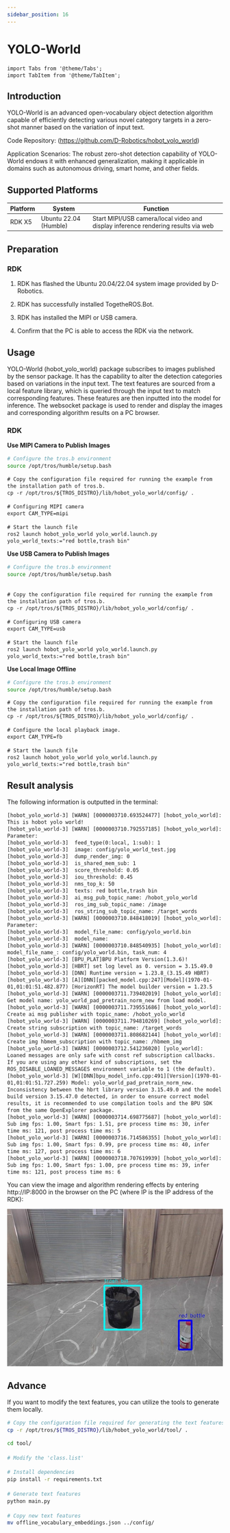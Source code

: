 ```yaml
---
sidebar_position: 16
---
```

# YOLO-World

```mdx-code-block
import Tabs from '@theme/Tabs';
import TabItem from '@theme/TabItem';
```

## Introduction

YOLO-World is an advanced open-vocabulary object detection algorithm capable of efficiently detecting various novel category targets in a zero-shot manner based on the variation of input text.

Code Repository: (https://github.com/D-Robotics/hobot_yolo_world)

Application Scenarios: The robust zero-shot detection capability of YOLO-World endows it with enhanced generalization, making it applicable in domains such as autonomous driving, smart home, and other fields.

## Supported Platforms

| Platform                            | System | Function                                     |
| ----------------------------------- | -------------- | -------------------------------------------------------- |
| RDK X5 | Ubuntu 22.04 (Humble) | Start MIPI/USB camera/local video and display inference rendering results via web      |

## Preparation

### RDK

1. RDK has flashed the  Ubuntu 20.04/22.04 system image provided by D-Robotics.

2. RDK has successfully installed TogetheROS.Bot.

3. RDK has installed the MIPI or USB camera.

4. Confirm that the PC is able to access the RDK via the network.


## Usage

YOLO-World (hobot_yolo_world) package subscribes to images published by the sensor package. It has the capability to alter the detection categories based on variations in the input text. The text features are sourced from a local feature library, which is queried through the input text to match corresponding features. These features are then inputted into the model for inference. The websocket package is used to render and display the images and corresponding algorithm results on a PC browser.



### RDK

**Use MIPI Camera to Publish Images**

<Tabs groupId="tros-distro">

<TabItem value="humble" label="Humble">

```bash
# Configure the tros.b environment
source /opt/tros/humble/setup.bash
```

</TabItem>

</Tabs>

```shell
# Copy the configuration file required for running the example from the installation path of tros.b.
cp -r /opt/tros/${TROS_DISTRO}/lib/hobot_yolo_world/config/ .

# Configuring MIPI camera
export CAM_TYPE=mipi

# Start the launch file
ros2 launch hobot_yolo_world yolo_world.launch.py yolo_world_texts:="red bottle,trash bin"
```

**Use USB Camera to Publish Images**

<Tabs groupId="tros-distro">

<TabItem value="humble" label="Humble">

```bash
# Configure the tros.b environment
source /opt/tros/humble/setup.bash
```

</TabItem>

</Tabs>

```shell

# Copy the configuration file required for running the example from the installation path of tros.b.
cp -r /opt/tros/${TROS_DISTRO}/lib/hobot_yolo_world/config/ .

# Configuring USB camera
export CAM_TYPE=usb

# Start the launch file
ros2 launch hobot_yolo_world yolo_world.launch.py yolo_world_texts:="red bottle,trash bin"
```

**Use Local Image Offline**

<Tabs groupId="tros-distro">

<TabItem value="humble" label="Humble">

```bash
# Configure the tros.b environment
source /opt/tros/humble/setup.bash
```

</TabItem>

</Tabs>

```shell
# Copy the configuration file required for running the example from the installation path of tros.b.
cp -r /opt/tros/${TROS_DISTRO}/lib/hobot_yolo_world/config/ .

# Configure the local playback image.
export CAM_TYPE=fb

# Start the launch file
ros2 launch hobot_yolo_world yolo_world.launch.py yolo_world_texts:="red bottle,trash bin"
```

## Result analysis

The following information is outputted in the terminal:

```shell
[hobot_yolo_world-3] [WARN] [0000003710.693524477] [hobot_yolo_world]: This is hobot yolo world!
[hobot_yolo_world-3] [WARN] [0000003710.792557185] [hobot_yolo_world]: Parameter:
[hobot_yolo_world-3]  feed_type(0:local, 1:sub): 1
[hobot_yolo_world-3]  image: config/yolo_world_test.jpg
[hobot_yolo_world-3]  dump_render_img: 0
[hobot_yolo_world-3]  is_shared_mem_sub: 1
[hobot_yolo_world-3]  score_threshold: 0.05
[hobot_yolo_world-3]  iou_threshold: 0.45
[hobot_yolo_world-3]  nms_top_k: 50
[hobot_yolo_world-3]  texts: red bottle,trash bin
[hobot_yolo_world-3]  ai_msg_pub_topic_name: /hobot_yolo_world
[hobot_yolo_world-3]  ros_img_sub_topic_name: /image
[hobot_yolo_world-3]  ros_string_sub_topic_name: /target_words
[hobot_yolo_world-3] [WARN] [0000003710.848418019] [hobot_yolo_world]: Parameter:
[hobot_yolo_world-3]  model_file_name: config/yolo_world.bin
[hobot_yolo_world-3]  model_name:
[hobot_yolo_world-3] [WARN] [0000003710.848540935] [hobot_yolo_world]: model_file_name_: config/yolo_world.bin, task_num: 4
[hobot_yolo_world-3] [BPU_PLAT]BPU Platform Version(1.3.6)!
[hobot_yolo_world-3] [HBRT] set log level as 0. version = 3.15.49.0
[hobot_yolo_world-3] [DNN] Runtime version = 1.23.8_(3.15.49 HBRT)
[hobot_yolo_world-3] [A][DNN][packed_model.cpp:247][Model](1970-01-01,01:01:51.482.877) [HorizonRT] The model builder version = 1.23.5
[hobot_yolo_world-3] [WARN] [0000003711.739402019] [hobot_yolo_world]: Get model name: yolo_world_pad_pretrain_norm_new from load model.
[hobot_yolo_world-3] [WARN] [0000003711.739551686] [hobot_yolo_world]: Create ai msg publisher with topic_name: /hobot_yolo_world
[hobot_yolo_world-3] [WARN] [0000003711.794810269] [hobot_yolo_world]: Create string subscription with topic_name: /target_words
[hobot_yolo_world-3] [WARN] [0000003711.808682144] [hobot_yolo_world]: Create img hbmem_subscription with topic_name: /hbmem_img
[hobot_yolo_world-3] [WARN] [0000003712.541236020] [yolo_world]: Loaned messages are only safe with const ref subscription callbacks. If you are using any other kind of subscriptions, set the ROS_DISABLE_LOANED_MESSAGES environment variable to 1 (the default).
[hobot_yolo_world-3] [W][DNN]bpu_model_info.cpp:491][Version](1970-01-01,01:01:51.727.259) Model: yolo_world_pad_pretrain_norm_new. Inconsistency between the hbrt library version 3.15.49.0 and the model build version 3.15.47.0 detected, in order to ensure correct model results, it is recommended to use compilation tools and the BPU SDK from the same OpenExplorer package.
[hobot_yolo_world-3] [WARN] [0000003714.698775687] [hobot_yolo_world]: Sub img fps: 1.00, Smart fps: 1.51, pre process time ms: 30, infer time ms: 121, post process time ms: 5
[hobot_yolo_world-3] [WARN] [0000003716.714586355] [hobot_yolo_world]: Sub img fps: 1.00, Smart fps: 0.99, pre process time ms: 40, infer time ms: 127, post process time ms: 6
[hobot_yolo_world-3] [WARN] [0000003718.707619939] [hobot_yolo_world]: Sub img fps: 1.00, Smart fps: 1.00, pre process time ms: 39, infer time ms: 121, post process time ms: 6
```

You can view the image and algorithm rendering effects by entering http://IP:8000 in the browser on the PC (where IP is the IP address of the RDK):

![](/../static/img/05_Robot_development/03_boxs/function/image/box_adv/render_yolo_world.jpeg)



## Advance
If you want to modify the text features, you can utilize the tools to generate them locally.

```bash
# Copy the configuration file required for generating the text features from the installation path of tros.b.
cp -r /opt/tros/${TROS_DISTRO}/lib/hobot_yolo_world/tool/ .
```

```bash
cd tool/

# Modify the 'class.list'

# Install dependencies
pip install -r requirements.txt

# Generate text features
python main.py

# Copy new text features
mv offline_vocabulary_embeddings.json ../config/
```